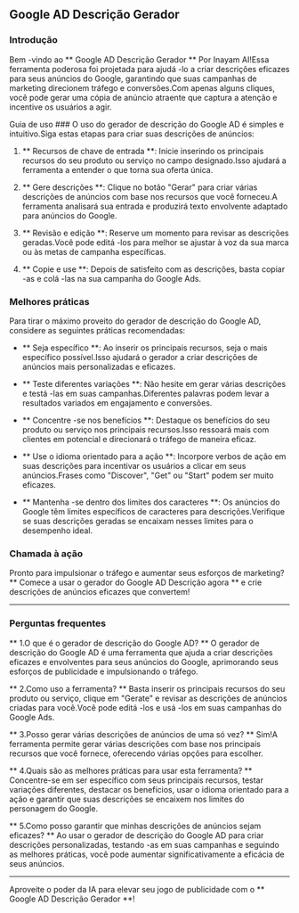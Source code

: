 ## Google AD Descrição Gerador

### Introdução
Bem -vindo ao ** Google AD Descrição Gerador ** Por Inayam AI!Essa ferramenta poderosa foi projetada para ajudá -lo a criar descrições eficazes para seus anúncios do Google, garantindo que suas campanhas de marketing direcionem tráfego e conversões.Com apenas alguns cliques, você pode gerar uma cópia de anúncio atraente que captura a atenção e incentive os usuários a agir.

Guia de uso ###
O uso do gerador de descrição do Google AD é simples e intuitivo.Siga estas etapas para criar suas descrições de anúncios:

1. ** Recursos de chave de entrada **: Inicie inserindo os principais recursos do seu produto ou serviço no campo designado.Isso ajudará a ferramenta a entender o que torna sua oferta única.

2. ** Gere descrições **: Clique no botão "Gerar" para criar várias descrições de anúncios com base nos recursos que você forneceu.A ferramenta analisará sua entrada e produzirá texto envolvente adaptado para anúncios do Google.

3. ** Revisão e edição **: Reserve um momento para revisar as descrições geradas.Você pode editá -los para melhor se ajustar à voz da sua marca ou às metas de campanha específicas.

4. ** Copie e use **: Depois de satisfeito com as descrições, basta copiar -as e colá -las na sua campanha do Google Ads.

### Melhores práticas
Para tirar o máximo proveito do gerador de descrição do Google AD, considere as seguintes práticas recomendadas:

- ** Seja específico **: Ao inserir os principais recursos, seja o mais específico possível.Isso ajudará o gerador a criar descrições de anúncios mais personalizadas e eficazes.

- ** Teste diferentes variações **: Não hesite em gerar várias descrições e testá -las em suas campanhas.Diferentes palavras podem levar a resultados variados em engajamento e conversões.

- ** Concentre -se nos benefícios **: Destaque os benefícios do seu produto ou serviço nos principais recursos.Isso ressoará mais com clientes em potencial e direcionará o tráfego de maneira eficaz.

- ** Use o idioma orientado para a ação **: Incorpore verbos de ação em suas descrições para incentivar os usuários a clicar em seus anúncios.Frases como "Discover", "Get" ou "Start" podem ser muito eficazes.

- ** Mantenha -se dentro dos limites dos caracteres **: Os anúncios do Google têm limites específicos de caracteres para descrições.Verifique se suas descrições geradas se encaixam nesses limites para o desempenho ideal.

### Chamada à ação
Pronto para impulsionar o tráfego e aumentar seus esforços de marketing?** Comece a usar o gerador do Google AD Descrição agora ** e crie descrições de anúncios eficazes que convertem!

----

### Perguntas frequentes

** 1.O que é o gerador de descrição do Google AD? **
O gerador de descrição do Google AD é uma ferramenta que ajuda a criar descrições eficazes e envolventes para seus anúncios do Google, aprimorando seus esforços de publicidade e impulsionando o tráfego.

** 2.Como uso a ferramenta? **
Basta inserir os principais recursos do seu produto ou serviço, clique em "Gerate" e revisar as descrições de anúncios criadas para você.Você pode editá -los e usá -los em suas campanhas do Google Ads.

** 3.Posso gerar várias descrições de anúncios de uma só vez? **
Sim!A ferramenta permite gerar várias descrições com base nos principais recursos que você fornece, oferecendo várias opções para escolher.

** 4.Quais são as melhores práticas para usar esta ferramenta? **
Concentre-se em ser específico com seus principais recursos, testar variações diferentes, destacar os benefícios, usar o idioma orientado para a ação e garantir que suas descrições se encaixem nos limites do personagem do Google.

** 5.Como posso garantir que minhas descrições de anúncios sejam eficazes? **
Ao usar o gerador de descrição do Google AD para criar descrições personalizadas, testando -as em suas campanhas e seguindo as melhores práticas, você pode aumentar significativamente a eficácia de seus anúncios.

----

Aproveite o poder da IA ​​para elevar seu jogo de publicidade com o ** Google AD Descrição Gerador **!
